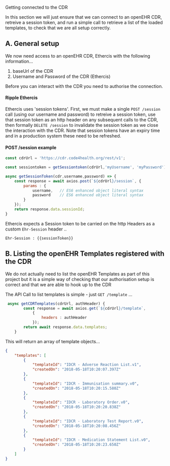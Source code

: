 Getting connected to the CDR

In this section we will just ensure that we can connect to an openEHR CDR, retreive a session token, and run a simple call to retrieve a list of the loaded templates, to check that we are all setup correctly.

## A. General setup

We now need access to an openEHR CDR, Ethercis with the following information...

1. baseUrl of the CDR
2. Username and Password of the CDR (Ethercis) 



Before you can interact with the CDR you need to authorise the connection. 

#### Ripple Ethercis

Ethercis uses 'session tokens'. 
First, we must make a single `POST /session` call (using our username and password) to retreive a session token, use that session token as an http header on any subsequent calls to the CDR, then formally `DELETE /session` to invalidate the session token as we close the interaction with the CDR. 
Note that session tokens have an expiry time and in a production system these need to be refreshed.

#### POST  /session example

```javascript
const cdrUrl = 'https://cdr.code4health.org/rest/v1';

const sessiontoken = getSessiontoken(cdrUrl,'myUsername', 'myPassword');

async getSessionToken(cdr,username,password) => {
    const response = await axios.post(`${cdrUrl}/session`, {
        params : {
            username, 	// ES6 enhanced object literal syntax 
            password	// ES6 enhanced object literal syntax	
        }
    });
    return response.data.sessionId; 
}
```

Ethercis expects a Session token to be carried on the http Headers as a custom `Ehr-Session` header ..

`Ehr-Session : {{sessionToken}}`


## B. Listing the openEHR Templates registered with the CDR

We do not actually need to list the openEHR Templates as part of  this project but it is a simple way of checking that our authorisation setup is correct and that we are able to hook up to the CDR

The API Call to list templates is simple - just `GET /template` ...


```javascript
 async getCDRTemplates(cdrUrl, authHeader) {
        const response = await axios.get(`${cdrUrl}/template`,
            {
                headers : authHeader
            });
        return await response.data.templates;
    }    
```

This will return an array of template objects...

```json
{
    "templates": [
        {
            "templateId": "IDCR - Adverse Reaction List.v1",
            "createdOn": "2018-05-18T10:20:07.397Z"
        },
        {
            "templateId": "IDCR - Immunisation summary.v0",
            "createdOn": "2018-05-18T10:20:15.580Z"
        },
        {
            "templateId": "IDCR - Laboratory Order.v0",
            "createdOn": "2018-05-18T10:20:20.838Z"
        },
        {
            "templateId": "IDCR - Laboratory Test Report.v0",
            "createdOn": "2018-05-18T10:20:08.456Z"
        },
        {
            "templateId": "IDCR - Medication Statement List.v0",
            "createdOn": "2018-05-18T10:20:23.650Z"
        }
    ]
}
```
